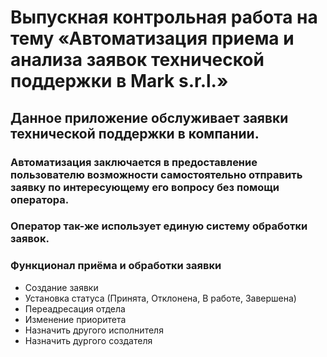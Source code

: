 # Выпускная контрольная работа на тему «Автоматизация приема и анализа заявок технической поддержки в Mark s.r.l.»

## Данное приложение обслуживает заявки технической поддержки в компании.

### Автоматизация заключается в предоставление пользователю возможности самостоятельно отправить заявку по интересующему его вопросу без помощи оператора.

### Оператор так-же использует единую систему обработки заявок.

### Функционал приёма и обработки заявки

* Создание заявки
* Установка статуса (Принята, Отклонена, В работе, Завершена)
* Переадресация отдела
* Изменение приоритета
* Назначить другого исполнителя
* Назначить дургого создателя